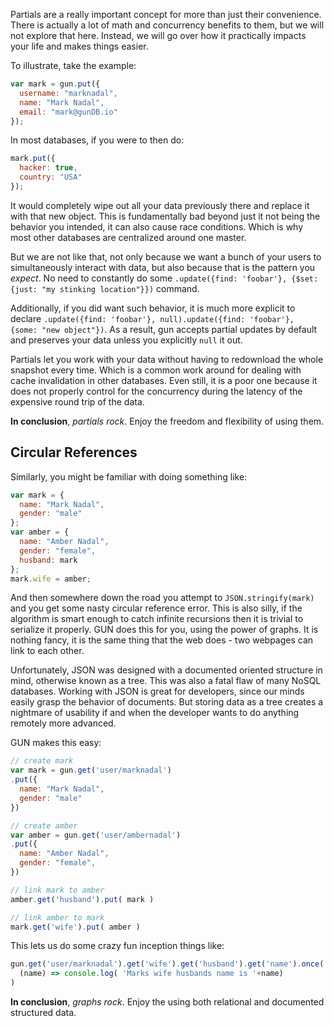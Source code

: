 Partials are a really important concept for more than just their convenience. There is actually a lot of math and concurrency benefits to them, but we will not explore that here. Instead, we will go over how it practically impacts your life and makes things easier.

To illustrate, take the example:

```javascript
var mark = gun.put({
  username: "marknadal",
  name: "Mark Nadal",
  email: "mark@gunDB.io"
});
```

In most databases, if you were to then do:

```javascript
mark.put({
  hacker: true,
  country: "USA"
});
```

It would completely wipe out all your data previously there and replace it with that new object. This is fundamentally bad beyond just it not being the behavior you intended, it can also cause race conditions. Which is why most other databases are centralized around one master.

But we are not like that, not only because we want a bunch of your users to simultaneously interact with data, but also because that is the pattern you _expect_. No need to constantly do some `.update({find: 'foobar'}, {$set: {just: "my stinking location"}})` command.

Additionally, if you did want such behavior, it is much more explicit to declare `.update({find: 'foobar'}, null).update({find: 'foobar'}, {some: "new object"})`. As a result, gun accepts partial updates by default and preserves your data unless you explicitly `null` it out.

Partials let you work with your data without having to redownload the whole snapshot every time. Which is a common work around for dealing with cache invalidation in other databases. Even still, it is a poor one because it does not properly control for the concurrency during the latency of the expensive round trip of the data.

**In conclusion**, _partials rock_. Enjoy the freedom and flexibility of using them.

## Circular References

Similarly, you might be familiar with doing something like:

```javascript
var mark = {
  name: "Mark Nadal",
  gender: "male"
};
var amber = {
  name: "Amber Nadal",
  gender: "female",
  husband: mark
};
mark.wife = amber;
```

And then somewhere down the road you attempt to `JSON.stringify(mark)` and you get some nasty circular reference error. This is also silly, if the algorithm is smart enough to catch infinite recursions then it is trivial to serialize it properly. GUN does this for you, using the power of graphs. It is nothing fancy, it is the same thing that the web does - two webpages can link to each other.

Unfortunately, JSON was designed with a documented oriented structure in mind, otherwise known as a tree. This was also a fatal flaw of many NoSQL databases. Working with JSON is great for developers, since our minds easily grasp the behavior of documents. But storing data as a tree creates a nightmare of usability if and when the developer wants to do anything remotely more advanced.

GUN makes this easy:

```javascript
// create mark
var mark = gun.get('user/marknadal')
.put({
  name: "Mark Nadal",
  gender: "male"
})

// create amber
var amber = gun.get('user/ambernadal')
.put({
  name: "Amber Nadal",
  gender: "female",
})

// link mark to amber
amber.get('husband').put( mark )

// link amber to mark
mark.get('wife').put( amber )
```

This lets us do some crazy fun inception things like:

```javascript
gun.get('user/marknadal').get('wife').get('husband').get('name').once( 
  (name) => console.log( 'Marks wife husbands name is '+name)
)
```

**In conclusion**, _graphs rock_. Enjoy the using both relational and documented structured data.